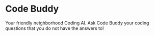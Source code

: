 # Code Buddy
Your friendly neighborhood Coding AI. Ask Code Buddy your coding questions that you do not have the answers to! 
